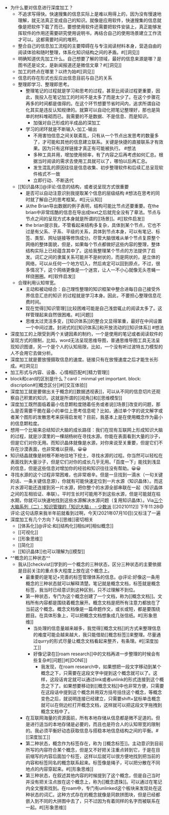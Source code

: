 - 为什么要对信息进行深度加工？
    - 不追求写得快。快速搜集的信息实际上是难以用得上的，因为没有慢速地理解，就无法真正变成自己的知识。就像是应用软件，快速搜集的信息就像是把软件下载了而已，要想使用软件还需要把软件安装上，真正能够发挥软件的作用还需要研究使用说明书，再结合自己的使用场景建立工作流才可以。这都需要时间的堆积。
    - 整合自己的信息加工流程的主要障碍在与专注阅读材料本身，营造自由的阅读体验和随时整理，体系化知识结构之间的矛盾。#[[洞见]]
    - 明确知道优先加工什么。自己想要了解的领域，最好的信息来源是哪？是图书还是论文，是新闻报道还是微信文章？#[[洞见]]
    - 加工的终点在哪里？以终为始#[[洞见]]
    - 信息的存在形式也反应出信息目前与自己的关系
    - 整理即学习、整理即思考。
        - 整理笔记的过程就是学习和思考的过程，甚至比阅读过程更重要，因此，我投入在笔记加工的时间不是太多了而是太少了。在这个步骤花再多的时间都是值得的。在这个环节想要节省时间内，追求所谓自动化其实是违反认知规律的。就算可以自动化把笔记整理好，那也是简单的材料堆砌而已。我需要的不是数据、不是信息、而是知识。
            - 加强对自己形成的半成品的深加工
        - 学习的闭环就是不断输入-加工-输出
            - 不用害怕信息之间关联紊乱，只有从一个节点出发思考的数量多了，才可能和其他的信息建立联系。关键是快捷的直接联系才有效果。因为只有这样链接才真正有可能被执行。 #想法
            - 多种工具并用，增加使用频率，有了内容之后再考虑如何汇总。根据当时阅读的需求去使用工具就可以了，哪怕以后再汇总。
            - 发生混乱的原因往往是信息收集、初步整理软件和后续汇总呈现软件格式不一致
            - 立即行动、不断迭代
    - [[知识晶体]]@评论:信息的结构，或者说呈现方式很重要
        - 是否可以自动注意识别我提取某个信息的层级结构 #想法在思考的同时就了解自己的思考框架。#[[元认知]]
        - 从the Brian导出数据的例子表明，结构可能比节点还要重要。在the brian中非常炫酷的信息在导出成text之后就完全没有了章法。节点与节点之间的呈现方式本身就是所谓的[[场景]]。#[[软件启发]]
        - the brian提示我，不管看起来结构多复杂，具体到某个节点，它也不过是有父系、子系、平级的关系，具体到节点本身，可以有笔记、标签、类型、网址链接等修饰成分。尽管大脑很难从单个节点复原整个网络的整体面貌，但是，如果每个节点都做好这些内容的整理，整体结构实际上已经蕴含其中了。这给我整理某个节点的方法提供了启发。词汇之间的隶属关系可能并不是树状的，而是网状的，是立体的网络，可以从任何一个地方切入，然后肯定可以回到原点，不过，很多情况下，这个网络更像是一个迷宫，让人一不小心就像无头苍蝇一样绕圈圈。#[[软件启发]]
    - 合理利用认知带宽。
        - 主动和被动结合：自己理性整理的知识框架中整合进每日自己接受外界信息汇总的知识 的过程就是学习本身。因此，不要担心整理信息花费时间。
        - 现在觉得[[知识管理]]比较困难可能是自己浅尝辄止的阅读太多了。这样管理起来自然很困难。#[[问题]]
        - 思维太过灵活多变，[[知识体系]]的整合又显得笨重，最好在中间设置一个中间过渡。封闭式的[[知识体系]]和开放流动的[[知识体系]] #想法
- 深度加工的上限受到两个关键因素的制约，一个是使用的笔记或者阅读软件的呈现方式的限制，比如，word无法呈现思维导图，普通思维导图工具无法呈现知识图谱，另一个是个人的认知局限，比如，一个没有听过波特五力模型的人不会用它去做分析。
- 深度加工就是要放慢摄取信息的速度。链接只有在放慢速度之后才能生长形成。#[[洞见]]
- 加工形式与内容、设备、心情相匹配#[[精力管理]]
- block和card的区别是什么？card：minmal yet important. block: discription#[[概念区分]]#[[交互体验]]
- 深度加工就是要做出关于概念的[[数据透视表]]，可以从不同的信息切片还观察自己积累的知识。这就是所谓的[[视角]]和[[思维模型]]
- 深度加工既然面临着最小信息颗粒度随着任务或者说[[场景]]改变的问题，那么是否需要干脆在最小的单位上思考信息呢？比如，通过单个字的说文解字或者某个图形的发散思考来获得启发呢？目前，我基本上是在使用概念作为最小的信息颗粒度。
- 想用一个比喻来总结知识大脑的成长路径：我们在现有互联网上形成知识大脑的过程，就是沙漠里的一棵胡杨树在寻找水源。你能在表面看到大量的沙子，但是它们对你无用。而知识晶体就像是水源，对你来说至关重要，但是它们不存在沙漠表面，也非常难以获得。😀😀
- 知识结晶就像是树根不断地往地下挖土，寻找水源的过程。你当然可以轻松在表面找到大量沙子，但是它们对你的成长几乎无用。「百度一下」能找到浅显的信息，但是这些信息对增加你的经验和知识往往没有帮助。😀😀
- 寻找水源的这个过程非常困难，也非常艰辛。但是一旦找到一滴水（一句关键的话、一条关键信息源），你就有可能快速定位到一片水源（知识晶体）。而这片水源可能还连接到另一片水源，把你整个的水源全部串联在一起（知识晶体之间的互相验证、串联）。平时生长时可能用不到这些水源，但是可能就在枯水期，你就可以快速地找到这些水源解决水源问题（复用知识晶体）。Via[三个大脑系列（二）：知识管理的「知识大脑」 - 少数派](https://sspai.com/post/61766) [[20210112]] 下午11:28@评论:这句话原来我半年前就看到过啊，今天(2021年07月10日)又标注了一遍
- 深度加工有几个方向？与[[思维]]密切相关
    - [[体系化]]@评论:和[[结构化]]相似#[[相似概念]]
    - [[可视化]]
    - [[形象思维]]
    - [[简化]]
    - [[知识晶体]]也可以理解为[[模型]]
- ^^概念的三种状态^^
    - 我从[[checkvist]]学到的一个概念的三种状态，区分三种状态的主要依据是目前关注的重点多大程度上放在这个概念上。
        - 最重要的是笔记+完善的标签管理体系的信息。@评论:好像这一条用概念的三种状态就可以解释清楚。笔记就是概念文档，标签就是概念标签，我当时已经意识到这种区别，只不过理解不到位。
        - 第一种状态，专门为这个概念创建了一个文档，称为[[概念文档]]。文档所有内容都是围绕着概念展开。概念文档是把所有注意力都放在了当前这个概念。概念文档像是一篇命题作文，或长或短，都是要围绕题目。在具体形象上，可以把概念文档想象成几张信纸。#[[形象思维]]
            - 当处理的信息量越来越多，我觉得[[概念文档]]的方式来整理信息的难度可能会越来越大，我只能借助[[概念标签]]来整理。尽量通过qurry的形式尽量让概念文档看起来整齐，有条理。#[[深度加工]]
            - 好像记录在[[roam research]]中的文档再进一步整理的时候会有些复杂#[[问题]]#[[DONE]]
                - 我发现，在roam research中，如果想把一段文字移动到某个概念之下，只需要在这段文字中提到这个概念就可以了。这样，这段话肯定就可以通过link或者unlink的形式连接到这个概念之下了。如果想要移动到[[概念文档]]中也非常方便，只需要在这段话中提到这个概念并用双方括号括住这个概念，等概念变色之后，就说明连接已经建立，只需要shift+鼠标单击概念就可以在侧边栏打开概念文档，这样就可以把这段文字拖拽到概念文档中了。
        - 在互联网海量的资源面前，所有本地存储从信息都是微不足道的。但是进行适当的本地存储是必要的，而且也是符合人的认知带宽的限制的。我必须平衡好动态获取信息与搭稳本地信息结构之间的平衡。#[[深度加工]]
        - 第二种状态，概念作为标签存在，称为 [[概念标签]]。主动意识到目前所写的内容符合某个概念，但是又不好把关注重点转到它，于是在目前缩写的内容后面加个标签，这样以后就可以很方便地找到把当前的内容和标签同名的概念联系起来。标签像是绳子，可以把分散在不同地点的内容穿起来。#[[形象思维]]
        - 第三种状态，在叙述其他内容的时候提到了这个概念，但是自己当时并没有把关注点放在这个概念上，称为[[概念遗珠]]。可以通过在笔记内全文搜索找到。在roam中，专门有unlinked这个板块来发现处在这种状态的词汇。这种方式存在的概念就像是同款拼图块，但是已经都嵌入到不同的大拼图中去了，只不过因为有着同样的名字而被联系在一起。#[[形象思维]]
